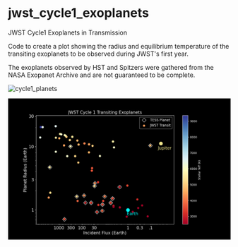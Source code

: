 # jwst_cycle1_exoplanets
JWST Cycle1 Exoplanets in Transmission

Code to create a plot showing the radius and equilibrium temperature of the transiting exoplanets to be observed during JWST's first year.

The exoplanets observed by HST and Spitzers were gathered from the NASA Exopanet Archive and are not guaranteed to be complete.

![cycle1_planets](https://user-images.githubusercontent.com/14063799/159172454-f69955e9-e464-4a3a-8502-2b3fcb21451c.png)

![cycle1_planets_influx](https://github.com/mustaric/jwst_cycle1_exoplanets/blob/main/cycle1_planets_tess_influx.png)
